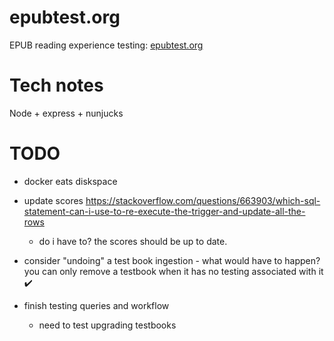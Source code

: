 # epubtest.org

EPUB reading experience testing: [epubtest.org](http://epubtest.org)

# Tech notes

Node + express + nunjucks

# TODO 

- docker eats diskspace
- update scores https://stackoverflow.com/questions/663903/which-sql-statement-can-i-use-to-re-execute-the-trigger-and-update-all-the-rows
    - do i have to? the scores should be up to date.
- consider "undoing" a test book ingestion - what would have to happen?
    you can only remove a testbook when it has no testing associated with it ✔️

- finish testing queries and workflow
    - need to test upgrading testbooks
